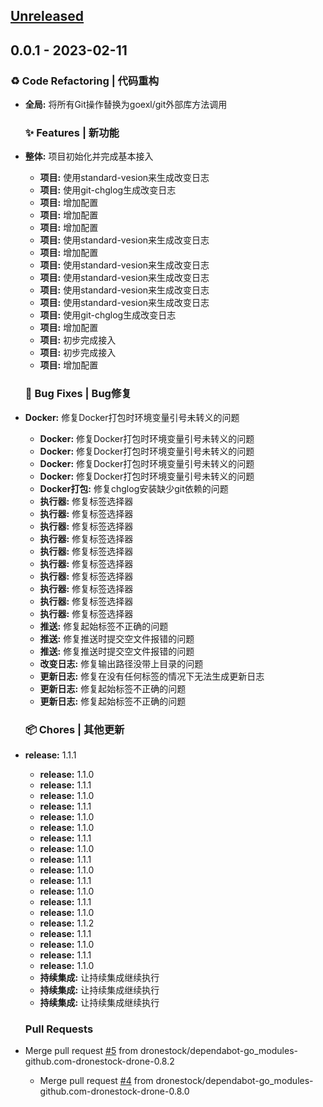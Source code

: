 <a name="unreleased"></a>
## [Unreleased]


<a name="0.0.1"></a>
## 0.0.1 - 2023-02-11
### ♻ Code Refactoring | 代码重构
- **全局:** 将所有Git操作替换为goexl/git外部库方法调用
  
  ### ✨ Features | 新功能
- **整体:** 项目初始化并完成基本接入
  - **项目:** 使用standard-vesion来生成改变日志
  - **项目:** 使用git-chglog生成改变日志
  - **项目:** 增加配置
  - **项目:** 增加配置
  - **项目:** 增加配置
  - **项目:** 使用standard-vesion来生成改变日志
  - **项目:** 增加配置
  - **项目:** 使用standard-vesion来生成改变日志
  - **项目:** 使用standard-vesion来生成改变日志
  - **项目:** 使用standard-vesion来生成改变日志
  - **项目:** 使用standard-vesion来生成改变日志
  - **项目:** 使用git-chglog生成改变日志
  - **项目:** 增加配置
  - **项目:** 初步完成接入
  - **项目:** 初步完成接入
  - **项目:** 增加配置
  
  ### 🐛 Bug Fixes | Bug修复
- **Docker:** 修复Docker打包时环境变量引号未转义的问题
  - **Docker:** 修复Docker打包时环境变量引号未转义的问题
  - **Docker:** 修复Docker打包时环境变量引号未转义的问题
  - **Docker:** 修复Docker打包时环境变量引号未转义的问题
  - **Docker:** 修复Docker打包时环境变量引号未转义的问题
  - **Docker打包:** 修复chglog安装缺少git依赖的问题
  - **执行器:** 修复标签选择器
  - **执行器:** 修复标签选择器
  - **执行器:** 修复标签选择器
  - **执行器:** 修复标签选择器
  - **执行器:** 修复标签选择器
  - **执行器:** 修复标签选择器
  - **执行器:** 修复标签选择器
  - **执行器:** 修复标签选择器
  - **执行器:** 修复标签选择器
  - **执行器:** 修复标签选择器
  - **推送:** 修复起始标签不正确的问题
  - **推送:** 修复推送时提交空文件报错的问题
  - **推送:** 修复推送时提交空文件报错的问题
  - **改变日志:** 修复输出路径没带上目录的问题
  - **更新日志:** 修复在没有任何标签的情况下无法生成更新日志
  - **更新日志:** 修复起始标签不正确的问题
  - **更新日志:** 修复起始标签不正确的问题
  
  ### 📦 Chores | 其他更新
- **release:** 1.1.1
  - **release:** 1.1.0
  - **release:** 1.1.1
  - **release:** 1.1.0
  - **release:** 1.1.1
  - **release:** 1.1.0
  - **release:** 1.1.0
  - **release:** 1.1.1
  - **release:** 1.1.0
  - **release:** 1.1.1
  - **release:** 1.1.0
  - **release:** 1.1.1
  - **release:** 1.1.0
  - **release:** 1.1.1
  - **release:** 1.1.0
  - **release:** 1.1.2
  - **release:** 1.1.1
  - **release:** 1.1.0
  - **release:** 1.1.1
  - **release:** 1.1.0
  - **持续集成:** 让持续集成继续执行
  - **持续集成:** 让持续集成继续执行
  - **持续集成:** 让持续集成继续执行
  
  ### Pull Requests
- Merge pull request [#5](https://github.com/dronestock/changelog/issues/5) from dronestock/dependabot-go_modules-github.com-dronestock-drone-0.8.2
  - Merge pull request [#4](https://github.com/dronestock/changelog/issues/4) from dronestock/dependabot-go_modules-github.com-dronestock-drone-0.8.0
  
  
[Unreleased]: https://github.com/dronestock/changelog/compare/0.0.1...HEAD
